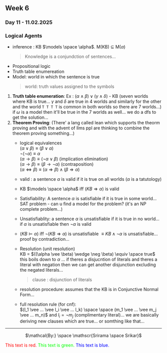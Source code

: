 ## Week 6
### Day 11 - 11.02.2025
### Logical Agents
- inference : KB $\models \space \alpha$. M(KB) $\subseteq$ M($\alpha$) 
    > Knowledge is a conjundction of sentences...
- Propositional logic
- Truth table enumereation
- Model: world in which the sentence is true 
    > world: truth values assigned to the symbols


1. **Truth table enumeration**:  Ex : $(\alpha \wedge \beta) \vee (\gamma \wedge \delta)$ - KB  (seven worlds where KB is true... $\gamma$ and $\delta$ are true in 4 worlds and similarly for the other and the world `T T T T` is common in both worlds so there are 7 worlds...) if $\omega$ is a  model then it'll be true in the 7 worlds as well... we do a dfs to get the solution...
2. **Theorem Proving**: (There'  a lang called lean which supports the theorm proving and with the advent of llms ppl are thinking to combine the theorem proving something...)
    - logical equivalences <br> 
        $(\alpha \vee \beta) \equiv (\beta \vee \alpha)$ \
        $\neg (\neg \alpha) \equiv \alpha$ \
        $(\alpha \rightarrow \beta) \equiv (\neg \alpha \vee \beta)$ (implication elimination) \
        $(\alpha \rightarrow \beta) \equiv (\beta \rightarrow \neg \alpha)$ (contraposition) \
        $(\alpha \Leftrightarrow \beta) \equiv (\alpha \Rightarrow \beta)\wedge (\beta \Rightarrow \alpha)$
    - valid : a sentence $\alpha$ is valid if it is true on all worlds ($\alpha$ is a tatutology)
    - KB $\models \space \alpha$ iff $(KB \Rightarrow \alpha)$ is valid
    - Satisfiability: A sentence $\alpha$ is satisfiable if it is true in some world... SAT problem - can u find a model for the problem? (it's an NP complete problem...)
    - Unsatisfiablity: a sentence $\alpha$ is unsatisfiable if it is true in no world... if $\alpha$ is unsatisfiable then $\neg \alpha$ is valid
    - $(KB \models \alpha)$ iff $\neg (KB \Rightarrow \alpha)$ is unsatisfiable $\equiv KB \wedge \neg \alpha$ is unsatisfiable... proof by contradiction...
    - Resolution (unit resolution) \
        KB = $((\alpha \vee \beta) \wedge \neg \beta) \equiv \space true$ this boils down to $\alpha$ ... if theres a disjucntion of literals and theres a literal with negation then we can get another disjunction excluding the negated literals...
        > clause : disjunction of literals
    - resolution procedure: assumes that the KB is in Conjunctive Normal Form...

    - full resolution rule (for cnf): \
        $(l_1 \vee ... \vee l_i \vee ... l_k) \space \space (m_1 \vee ... \vee m_j \vee ... m_n)$ and $l_i= \neg m_j$ (complimentary literal)... we are basically deriving new clauses which are true... or somthing like that...


---

<p align='center'> 
$\mathcal{By:} \space \mathscr{Srirama \space Srikar}$ 
</p>

<span style="color: red;">This text is red.</span>
<span style="color: #00FF00;">This text is green.</span>
<span style="color: rgb(0, 0, 255);">This text is blue.</span>
